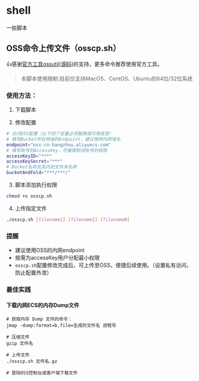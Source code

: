 # shell
一些脚本

## OSS命令上传文件（osscp.sh）

👍感谢[官方工具ossutil](https://help.aliyun.com/document_detail/50452.html)[(源码)](https://github.com/aliyun/ossutil)的支持，更多命令推荐使用官方工具。

> 本脚本使用限制:目前仅支持MacOS、CentOS、Ubuntu的64位/32位系统

### 使用方法：

1. 下载脚本

2. 修改配置
```sh
# 访问OSS配置（以下四个变量必须替换成可用信息）
# 填写Bucket所在地域的Endpoint，建议使用内网域名
endpoint="oss-cn-hangzhou.aliyuncs.com"
# 填写账号的AccessKey，尽量限制该账号的权限
accessKeyID="***"
accessKeySecret="***"
# Bucket名称及其内的文件夹名称
bucketAndFold="***/***/"
```

3. 脚本添加执行权限
```sh
chmod +x osscp.sh
```

4. 上传指定文件
```sh
./osscp.sh [filename1] [filename2] [filenameN]
```

### 提醒

- 建议使用OSS的内网endpoint
- 按需为accessKey用户分配最小权限
- `osscp.sh`配置修改完成后，可上传至OSS，便捷后续使用。（设置私有访问，防止配置外泄）

### 最佳实践

#### 下载内网ECS的内存Dump文件

```shell
# 获取内存 Dump 文件的命令：
jmap -dump:format=b,file=生成的文件名 进程号

# 压缩文件
gzip 文件名

# 上传文件
./osscp.sh 文件名.gz

# 登陆OSS控制台或客户端下载文件
```